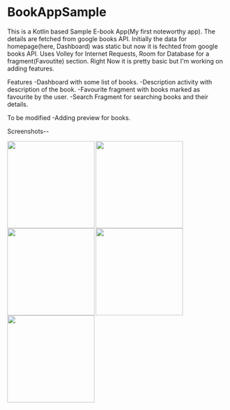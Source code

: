 # BookAppSample
This is a Kotlin based Sample E-book App(My first noteworthy app).
The details are fetched from google books API. 
Initially the data for homepage(here, Dashboard) was static but now it is fechted from google books API.
Uses Volley for Internet Requests, Room for Database for a fragment(Favoutite) section.
Right Now it is pretty basic but I'm working on adding features. 

Features
-Dashboard with some list of books.
-Description activity with description of the book.
-Favourite fragment with books marked as favourite by the user.
-Search Fragment for searching books and their details.

To be modified
-Adding preview for books.

Screenshots--


<img align="left" src="https://user-images.githubusercontent.com/45590326/108967727-dd55c800-76a5-11eb-97b8-5c91af636a96.jpeg" width="200">
<img align="left" src="https://user-images.githubusercontent.com/45590326/108967733-dfb82200-76a5-11eb-8c2c-723bf9cfabf1.jpeg" width="200"> 
<img align="left" src="https://user-images.githubusercontent.com/45590326/108967694-d4fd8d00-76a5-11eb-916e-5390c8cf51e5.jpeg" width="200"> 
<img align="left" src="https://user-images.githubusercontent.com/45590326/108967713-da5ad780-76a5-11eb-8e69-26014fd225ac.jpeg" width="200"> 
<img align="left" src="https://user-images.githubusercontent.com/45590326/108967743-e2b31280-76a5-11eb-91b9-38bd7676b3ff.jpeg" width="200"> 

